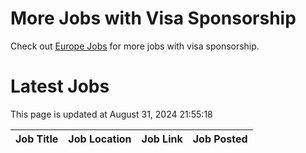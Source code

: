 # More Jobs with Visa Sponsorship

Check out [Europe Jobs](https://github.com/sureshparimi/europejobs#latest-jobs) for more jobs with visa sponsorship.

# Latest Jobs

This page is updated at August 31, 2024 21:55:18

| Job Title | Job Location | Job Link | Job Posted |
| --- | --- | --- | --- |
